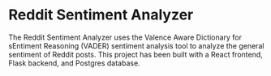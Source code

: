 # Reddit Sentiment Analyzer

The Reddit Sentiment Analyzer uses the Valence Aware Dictionary for sEntiment Reasoning (VADER) sentiment analysis tool to analyze the general sentiment of Reddit posts. This project has been built with a React frontend, Flask backend, and Postgres database.
